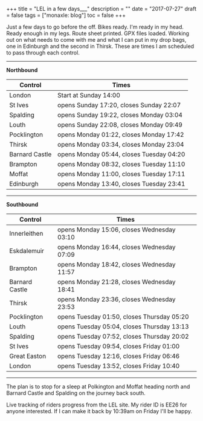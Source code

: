 +++
title = "LEL in a few days___"
description = ""
date = "2017-07-27"
draft = false
tags = ["monaxle: blog"]
toc = false
+++

Just a few days to go before the off. Bikes ready. I'm ready in my head. Ready enough in my legs. Route sheet printed. GPX files loaded. Working out on what needs to come with me and what I can put in my drop bags, one in Edinburgh and the second in Thirsk. These are times I am scheduled to pass through each control.

***

**Northbound**

| Control | Times 
| -------- | -------- 
| London     | Start at Sunday 14:00
| St Ives | opens Sunday 17:20, closes Sunday 22:07
| Spalding   | opens Sunday 19:22, closes Monday 03:04
| Louth  | opens Sunday 22:08, closes Monday 09:49
| Pocklington | opens Monday 01:22, closes Monday 17:42
| Thirsk  | opens Monday 03:34, closes Monday 23:04
| Barnard Castle | opens Monday 05:44, closes Tuesday 04:20
| Brampton | opens Monday 08:32, closes Tuesday 11:10
| Moffat | opens Monday 11:00, closes Tuesday 17:11
| Edinburgh | opens Monday 13:40, closes Tuesday 23:41

***

**Southbound**

| Control | Times 
| -------- | -------- 
| Innerleithen	 | opens Monday 15:06, closes Wednesday 03:10
| Eskdalemuir | opens Monday 16:44, closes Wednesday 07:09
| Brampton  | opens Monday 18:42, closes Wednesday 11:57
| Barnard Castle  | opens Monday 21:28, closes Wednesday 18:41
| Thirsk  | opens Monday 23:36, closes Wednesday 23:53
| Pocklington | opens Tuesday 01:50, closes Thursday 05:20
| Louth  | 	opens Tuesday 05:04, closes Thursday 13:13
| Spalding | opens Tuesday 07:52, closes Thursday 20:02
| St Ives | opens Tuesday 09:54, closes Friday 01:00
| Great Easton | opens Tuesday 12:16, closes Friday 06:46
| London | opens Tuesday 13:52, closes Friday 10:40

***

The plan is to stop for a sleep at Polkington and Moffat heading north and Barnard Castle and Spalding on the journey back south. 

Live tracking of riders progress from the LEL site. My rider ID is EE26 for anyone interested. If I can make it back by 10:39am on Friday I'll be happy.